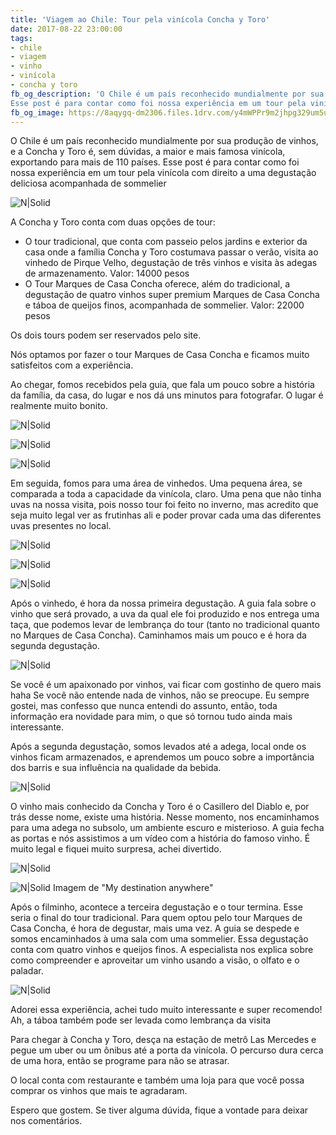 ```yaml
---
title: 'Viagem ao Chile: Tour pela vinícola Concha y Toro'
date: 2017-08-22 23:00:00
tags:
- chile
- viagem 
- vinho
- vinícola
- concha y toro
fb_og_description: 'O Chile é um país reconhecido mundialmente por sua produção de vinhos, e a Concha y Toro é, sem dúvidas, a maior e mais famosa vinícola, exportando para mais de 110 países.
Esse post é para contar como foi nossa experiência em um tour pela vinícola com direito a uma degustação deliciosa acompanhada de sommelier'
fb_og_image: https://8aqygq-dm2306.files.1drv.com/y4mWPPr9m2jhpg329um5ufLIpHHsY1wyGutD-AARepG80N7mbFklrdmxFYdAG1OKtYrV0sH7M80vzA2pzEthUMaSL_WYIfQHmCV4eHsjqt5-XFSn3M61SIzmpnd5iRii4PltSvoOysy1hIzHaq3MWlQ7H6DvBLLUWvMWKsimQuXj-Ss8s2EYwSmkvS7iAezXDbmlgt3RQdFwmosKwykR2PCWQ?width=660&height=440&cropmode=none
---
```


O Chile é um país reconhecido mundialmente por sua produção de vinhos, e a Concha y Toro é, sem dúvidas, a maior e mais famosa vinícola, exportando para mais de 110 países.
Esse post é para contar como foi nossa experiência em um tour pela vinícola com direito a uma degustação deliciosa acompanhada de sommelier

![N|Solid](https://8aqygq-dm2306.files.1drv.com/y4mWPPr9m2jhpg329um5ufLIpHHsY1wyGutD-AARepG80N7mbFklrdmxFYdAG1OKtYrV0sH7M80vzA2pzEthUMaSL_WYIfQHmCV4eHsjqt5-XFSn3M61SIzmpnd5iRii4PltSvoOysy1hIzHaq3MWlQ7H6DvBLLUWvMWKsimQuXj-Ss8s2EYwSmkvS7iAezXDbmlgt3RQdFwmosKwykR2PCWQ?width=660&height=440&cropmode=none)
<!-- more -->

A Concha y Toro conta com duas opções de tour:
- O tour tradicional, que conta com passeio pelos jardins e exterior da casa onde a família Concha y Toro costumava passar o verão, visita ao vinhedo de Pirque Velho, degustação de três vinhos e visita às adegas de armazenamento. Valor: 14000 pesos 
- O Tour Marques de Casa Concha oferece, além do tradicional, a degustação de quatro vinhos super premium Marques de Casa Concha e táboa de queijos finos, acompanhada de sommelier. Valor: 22000 pesos 

Os dois tours podem ser reservados pelo site.

Nós optamos por fazer o tour Marques de Casa Concha e ficamos muito satisfeitos com a experiência.

Ao chegar, fomos recebidos pela guia, que fala um pouco sobre a história da família, da casa, do lugar e nos dá uns minutos para fotografar.
O lugar é realmente muito bonito. 

![N|Solid](https://8aroag-dm2306.files.1drv.com/y4m2CfecRmJpSxTSulrfxH1CavE7hh7gl7dbyGcaGxTRjHCKF5HVHDQBbVfnm6MWSciTKH5C_maSSFiPUEVoB8by-fp3UXNpKJUPtJmX7mDmAoOsdF4Fk241ooyG9guhHlx6-8bM6Rn-FgJ_jdaGPuE3xFrGQuLZiOnLqheTMDK8prvPedmyRhiUVjMiBDW_h2UJ8j-TN6kejvIddFxNyYwMg?width=660&height=440&cropmode=none)

![N|Solid](https://8aradw-dm2306.files.1drv.com/y4my0VLikEeexYa5i0I4vQoUpabkoAgDWaIvnlC-pdQwH59j-8xuBMuqaFKXt7msLEEE9dC7TS6hQqzEJtUeckCVdnARAO2rS-5PnfZi-uZ1X-Eh_SriZRAyUwr45eckmO7aDkqozWN_91TT_kC-d2Xx7k0qR1GzdeXrs4SBjACVxb4n2wzobmI-fL0sd97I3dW3WZdaU0T8BCZgQmkjEXXRw?width=660&height=439&cropmode=none)

![N|Solid](https://8aseuw-dm2306.files.1drv.com/y4mFba2BByVKdLtOo0E4lieLtPT03cYOCAOrv5hFDQ_Ai-QiNuvRMQkcMAivNZMvfyR5EvsP5RcDcnSCfuAk6quQayeO4oPNaL3GYd7J_jldNcc4vw5y2FtzQ5oFNPalJyENLJLL7LFS0FR2aN8ucVkON4lRrpwElO_FsjL4JEvU53wj-bvza7aps1DjZcFggp-Re4Jm3S7cOUGEIgLjXeQlQ?width=660&height=440&cropmode=none)

Em seguida, fomos para uma área de vinhedos. Uma pequena área, se comparada a toda a capacidade da vinícola, claro.  Uma pena que não tinha uvas na nossa visita, pois nosso tour foi feito no inverno, mas acredito que seja muito legal ver as frutinhas ali e poder provar cada uma das diferentes uvas presentes no local.

![N|Solid](https://8aq5ya-dm2306.files.1drv.com/y4mp7hbQgql18Vxqr1rprqusCden8b6iQY52yoabZuKFx0UuC0s7agV59kQ4dkSdHnuIkj-ybZuUGVNwcCTVhDEktEo3s9U83STBmdV7p3z8kbo16G0uNrJGUN_j6vba0RzWNpn0tYvHP5zohMEhZlr4Xfm-HEnSt7IWOQXv5Io6kyYGjnP4ZmbKer4H01sSIvwEyr8XYL6C8mHWSgzIoPX8w?width=660&height=440&cropmode=none)

![N|Solid](https://8atn9q-dm2306.files.1drv.com/y4mnV7nsf8gmxOHjW3XtC6c6m5y14lrtuLEsPZ9xrI7SPBSP2kzWa1VqDKjcHW9n-kS86ESvH3-qkO1_eYXNqh_6hE7zRQdoE6snTmOoFfmmIefIYssNzezmSCnD4mVy6wOFdFuKltsdM4z-4cTPIPYkYuOntB8-QXtVkssKAE6_KlB5Z-SYoVVIh4sPyTwRWLHALLkn9fteS2K3mNLkdhY4A?width=660&height=440&cropmode=none)

![N|Solid](https://8atbgw-dm2306.files.1drv.com/y4moHr38BgEayZkDCjCQ7kzEr6sNTkZrdNDS1VrweeHGcBCY_T_lwBHE4iFDMKuCHRs5QPNt0b0tC1eTnoyEdvCzguuwfLM6odRRtp43h10_0YzmTYNQ7zB-usurlhQmRkMI6TBW_58aJR1hR2BO--oh_w_scKyH7GqZNTSXKLuaaAMpWp2WIS_oq0_DLA4mU4FcQYZsf1MoqFktFKBOS6DLA?width=660&height=440&cropmode=none)

Após o vinhedo, é hora da nossa primeira degustação. A guia fala sobre o vinho que será provado, a uva da qual ele foi produzido e nos entrega uma taça, que podemos levar de lembrança do tour (tanto no tradicional quanto no Marques de Casa Concha).
Caminhamos mais um pouco e é hora da segunda degustação.

![N|Solid](https://8aqd3w-dm2306.files.1drv.com/y4m39Cep0R7HCcaIf0afpBftDShBX1-Q-Yn0aKPfYmBkmm7rbJ_9kyrFdLm25X8sMbhzygWeE7RIWI2DzNouJpSYgvoMvbuBYzQL24FnWdW7_2ZN4LH5JO4m7bAd3q1Wa6WKdwY63amXVWW8Gl9RfcGVCXu7zFE4EaR9apVKaBWAL0HM4PQLDbaomnn8gjDmALX-DuhkS77buOBAWudbFOeoQ?width=660&height=440&cropmode=none)

Se você é um apaixonado por vinhos, vai ficar com gostinho de quero mais haha 
Se você não entende nada de vinhos, não se preocupe.
Eu sempre gostei, mas confesso que nunca entendi do assunto, então, toda informação era novidade para mim, o que só tornou tudo ainda mais interessante. 

Após a segunda degustação, somos levados até a adega, local onde os vinhos ficam armazenados, e aprendemos um pouco sobre a importância dos barris e sua influência na qualidade da bebida. 

![N|Solid](https://8atupa-dm2306.files.1drv.com/y4m5E3N9be2QuoIRuSd58eb3qSCWhc9Emfix-LpOnMrJqxuJddE4mp0S3o82nTdvg4RqZQQK28d_YI11UOFW9aqn4cwyxOfzCo5okhZQJVPDEtmNphnAqifSuvyFTdT5LxZ29rOmpdp7ySQdsT_FyOkR0HUq6EaZIfPVO7RHTDnS-kcioQ2ZqGooR2B5PE4H7fPqG0FMd8umT90Zvx09FvDdQ?width=660&height=440&cropmode=none)

 O vinho mais conhecido da Concha y Toro é o Casillero del Diablo e, por trás desse nome, existe uma história.
 Nesse momento, nos encaminhamos para uma adega no subsolo, um ambiente escuro e misterioso. A guia fecha as portas e nós assistimos a um vídeo com a história do famoso vinho. É muito legal e fiquei muito surpresa, achei divertido. 
 
 ![N|Solid](https://vjbcpa-dm2306.files.1drv.com/y4maU7XhCAJjr8-rJHawr_YXLbYW_3tK_GOQcfVGYAlCwXU6RR_BQGlIppLC8ClPdV0xEQaRiSpz7gw1z97lkEMJPxz2ONA2-AEF21OJHe2VtSYkKYlKyUrqnQV9koxhttVdpNkHEAKYLNaCuiOGA4RgL3ZuNcObGLUjVlLznZ7ctION-MeCyYdJxDZvE8ej8R-_2_bTUebVWiL9hOg0TVS6Q?width=718&height=478&cropmode=none) 

 ![N|Solid](https://u7uf9w-dm2306.files.1drv.com/y4mykaqWI7_5eiSidZUvMFx42i0tP4KqhiHYKdJ5-1Ev59ntmxqZmfmoIrPIrXs_LupMq6m5p-gKtKpp2qBXCvudhldrK8SEukPEjrZuO99I5vJYrzm1pAg7vIC3rK2LEEEVKqQZerGmS4PkZwqVxNtMGqgdCZxpFuTdOGJbkzrk8LOUS0_lG740yApjuCYGPC9272yk1InwUCn5PCB1YdMOg?width=660&height=440&cropmode=none)
Imagem de "My destination anywhere" 
 
 Após o filminho, acontece a terceira degustação e o tour termina. 
 Esse seria o final do tour tradicional. 
 Para quem optou pelo tour Marques de Casa Concha, é hora de degustar, mais uma vez. 
 A guia se despede e somos encaminhados à uma sala com uma sommelier.
 Essa degustação conta com quatro vinhos e queijos finos. 
 A especialista nos explica sobre como compreender e aproveitar um vinho usando a visão, o olfato e o paladar. 
 
 ![N|Solid](https://8arvsq-dm2306.files.1drv.com/y4mOgVLZxoxRBx7LESxJKeMMlWYoHeSfyAVDkuL7XYsXBzs9-8ntOMG19SeQ7DnoYBcZOVdK-lL3c7ZEhC-mK4zTJDnHTv0z2TfoipvkbsP0bBNbV9V_u7MOujKDNt2AMn8iLq15YZRFAJt6o970jv5jhuRLdfDfVpL-vedc-M9cY9JeK90_IQ8sdGmSD4jWSkhd7xrvFYVWQm7NKfRGQK4iA?width=660&height=440&cropmode=none)
 
 Adorei essa experiência, achei tudo muito interessante e super recomendo!
 Ah, a táboa também pode ser levada como lembrança da visita

Para chegar à Concha y Toro, desça na estação de metrô Las Mercedes e pegue um uber ou um ônibus até a porta da vinícola. O percurso dura cerca de uma hora, então se programe para não se atrasar. 

O local conta com restaurante e também uma loja para que você possa comprar os vinhos que mais te agradaram.

Espero que gostem.
Se tiver alguma dúvida, fique a vontade para deixar nos comentários. 

